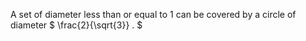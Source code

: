A set of diameter less than or equal to 1 can be covered by a circle of
diameter $ \frac{2}{\sqrt{3}} . $
